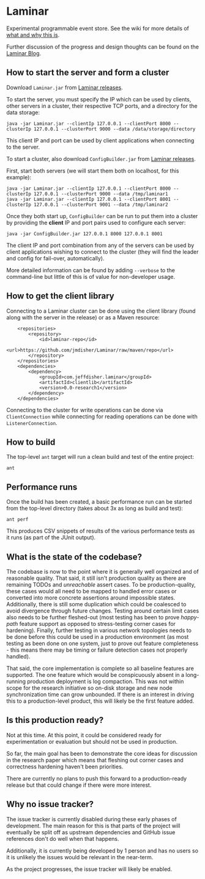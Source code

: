 # Laminar

Experimental programmable event store.  See the wiki for more details of [what and why this is](https://github.com/jmdisher/Laminar/wiki/The-What-and-Why-of-Laminar).

Further discussion of the progress and design thoughts can be found on the [Laminar Blog](https://jmdisher.github.io/Laminar-blog/).


## How to start the server and form a cluster

Download `Laminar.jar` from [Laminar releases](https://github.com/jmdisher/Laminar/releases/tag/0.0-research1).

To start the server, you must specify the IP which can be used by clients, other servers in a cluster, their respective TCP ports, and a directory for the data storage:

```
java -jar Laminar.jar --clientIp 127.0.0.1 --clientPort 8000 --clusterIp 127.0.0.1 --clusterPort 9000 --data /data/storage/directory
```

This client IP and port can be used by client applications when connecting to the server.

To start a cluster, also download `ConfigBuilder.jar` from [Laminar releases](https://github.com/jmdisher/Laminar/releases/tag/0.0-research1).

First, start both servers (we will start them both on localhost, for this example):

```
java -jar Laminar.jar --clientIp 127.0.0.1 --clientPort 8000 --clusterIp 127.0.0.1 --clusterPort 9000 --data /tmp/laminar1
java -jar Laminar.jar --clientIp 127.0.0.1 --clientPort 8001 --clusterIp 127.0.0.1 --clusterPort 9001 --data /tmp/laminar2
```

Once they both start up, `ConfigBuilder` can be run to put them into a cluster by providing the **client** IP and port pairs used to configure each server:

```
java -jar ConfigBuilder.jar 127.0.0.1 8000 127.0.0.1 8001
```

The client IP and port combination from any of the servers can be used by client applications wishing to connect to the cluster (they will find the leader and config for fail-over, automatically).

More detailed information can be found by adding `--verbose` to the command-line but little of this is of value for non-developer usage.


## How to get the client library

Connecting to a Laminar cluster can be done using the client library (found along with the server in the release) or as a Maven resource:

```
	<repositories>
		<repository>
			<id>laminar-repo</id>
			<url>https://github.com/jmdisher/Laminar/raw/maven/repo</url>
		</repository>
	</repositories>
	<dependencies>
		<dependency>
			<groupId>com.jeffdisher.laminar</groupId>
			<artifactId>clientlib</artifactId>
			<version>0.0-research1</version>
		</dependency>
	</dependencies>
```

Connecting to the cluster for write operations can be done via `ClientConnection` while connecting for reading operations can be done with `ListenerConnection`.


## How to build

The top-level `ant` target will run a clean build and test of the entire project:

```
ant
```


## Performance runs

Once the build has been created, a basic performance run can be started from the top-level directory (takes about 3x as long as build and test):

```
ant perf
```

This produces CSV snippets of results of the various performance tests as it runs (as part of the JUnit output).


## What is the state of the codebase?

The codebase is now to the point where it is generally well organized and of reasonable quality.  That said, it still isn't production quality as there are remaining TODOs and *unreachable* assert cases.  To be production-quality, these cases would all need to be mapped to handled error cases or converted into more concrete assertions around impossible states.  Additionally, there is still some duplication which could be coalesced to avoid divergence through future changes.  Testing around certain limit cases also needs to be further fleshed-out (most testing has been to prove *happy-path* feature support as opposed to stress-testing corner cases for hardening).  Finally, further testing in various network topologies needs to be done before this could be used in a production environment (as most testing as been done on one system, just to prove out feature completeness - this means there may be timing or failure detection cases not properly handled).

That said, the core implementation is complete so all baseline features are supported.  The one feature which would be conspicuously absent in a long-running production deployment is log compaction.  This was not within scope for the research initiative so on-disk storage and new node synchronization time can grow unbounded.  If there is an interest in driving this to a production-level product, this will likely be the first feature added.


## Is this production ready?

Not at this time.  At this point, it could be considered ready for experimentation or evaluation but should not be used in production.

So far, the main goal has been to demonstrate the core ideas for discussion in the research paper which means that fleshing out corner cases and correctness hardening haven't been priorities.

There are currently no plans to push this forward to a production-ready release but that could change if there were more interest.


## Why no issue tracker?

The issue tracker is currently disabled during these early phases of development.  The main reason for this is that parts of the project will eventually be split off as upstream dependencies and GitHub issue references don't do well when that happens.

Additionally, it is currently being developed by 1 person and has no users so it is unlikely the issues would be relevant in the near-term.

As the project progresses, the issue tracker will likely be enabled.
